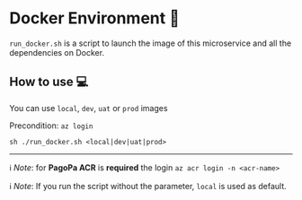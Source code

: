 # Docker Environment 🐳
`run_docker.sh` is a script to launch the image of this microservice and all the dependencies on Docker.

## How to use 💻
You can use `local`, `dev`, `uat` or `prod` images

Precondition: `az login`

`sh ./run_docker.sh <local|dev|uat|prod>`

---

ℹ️ _Note_: for **PagoPa ACR** is **required** the login `az acr login -n <acr-name>`

ℹ️ _Note_: If you run the script without the parameter, `local` is used as default.
